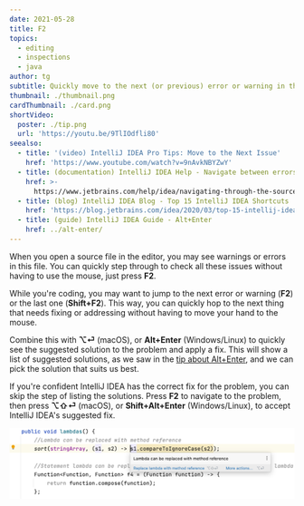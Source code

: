 ```yaml
---
date: 2021-05-28
title: F2
topics:
  - editing
  - inspections
  - java
author: tg
subtitle: Quickly move to the next (or previous) error or warning in the file.
thumbnail: ./thumbnail.png
cardThumbnail: ./card.png
shortVideo:
  poster: ./tip.png
  url: 'https://youtu.be/9TlIOdfli80'
seealso:
  - title: '(video) IntelliJ IDEA Pro Tips: Move to the Next Issue'
    href: 'https://www.youtube.com/watch?v=9nAvkNBYZwY'
  - title: (documentation) IntelliJ IDEA Help - Navigate between errors or warnings
    href: >-
      https://www.jetbrains.com/help/idea/navigating-through-the-source-code.html#navigate-errors-warnings
  - title: (blog) IntelliJ IDEA Blog - Top 15 IntelliJ IDEA Shortcuts
    href: 'https://blog.jetbrains.com/idea/2020/03/top-15-intellij-idea-shortcuts/'
  - title: (guide) IntelliJ IDEA Guide - Alt+Enter
    href: ../alt-enter/
---
```


When you open a source file in the editor, you may see warnings or errors in
this file. You can quickly step through to check all these issues without
having to use the mouse, just press **F2**.

While you're coding, you may want to jump to the next error or warning (**F2**) or the last one (**Shift+F2**). This
way, you can quickly hop to the next thing that needs fixing or addressing without having to move your hand to the
mouse.

Combine this with **⌥⏎** (macOS), or **Alt+Enter** (Windows/Linux) to quickly see the suggested solution to the problem
and apply a fix. This will show a list of suggested solutions, as we saw in the [tip about Alt+Enter](../alt-enter/),
and we can pick the solution that suits us best.

If you're confident IntelliJ IDEA has the correct fix for the problem, you can skip the step of listing the solutions.
Press **F2** to navigate to the problem, then press **⌥⇧⏎** (macOS), or **Shift+Alt+Enter** (Windows/Linux), to accept
IntelliJ IDEA's suggested fix.

![Accept suggested fix](accept-suggestion.png)
